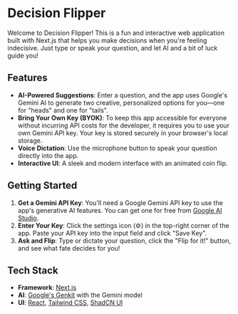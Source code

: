 # Decision Flipper

Welcome to Decision Flipper! This is a fun and interactive web application built with Next.js that helps you make decisions when you're feeling indecisive. Just type or speak your question, and let AI and a bit of luck guide you!

## Features

-   **AI-Powered Suggestions**: Enter a question, and the app uses Google's Gemini AI to generate two creative, personalized options for you—one for "heads" and one for "tails".
-   **Bring Your Own Key (BYOK)**: To keep this app accessible for everyone without incurring API costs for the developer, it requires you to use your own Gemini API key. Your key is stored securely in your browser's local storage.
-   **Voice Dictation**: Use the microphone button to speak your question directly into the app.
-   **Interactive UI**: A sleek and modern interface with an animated coin flip.

## Getting Started

1.  **Get a Gemini API Key**: You'll need a Google Gemini API key to use the app's generative AI features. You can get one for free from [Google AI Studio](https://aistudio.google.com/app/apikey).
2.  **Enter Your Key**: Click the settings icon (⚙️) in the top-right corner of the app. Paste your API key into the input field and click "Save Key".
3.  **Ask and Flip**: Type or dictate your question, click the "Flip for it!" button, and see what fate decides for you!

## Tech Stack

-   **Framework**: [Next.js](https://nextjs.org/)
-   **AI**: [Google's Genkit](https://firebase.google.com/docs/genkit) with the Gemini model
-   **UI**: [React](https://react.dev/), [Tailwind CSS](https://tailwindcss.com/), [ShadCN UI](https://ui.shadcn.com/)
